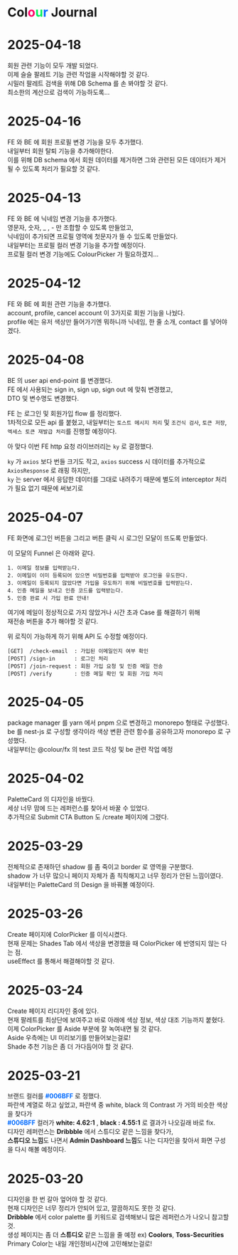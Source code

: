 # Col<span style="color:#FF006A">o</span><span style="color:#00F05F">u</span><span style="color:#006BFF">r</span> Journal

# 2025-04-18

회원 관련 기능이 모두 개발 되었다.<br>
이제 슬슬 팔레트 기능 관련 작업을 시작해야할 것 같다.<br>
시밀러 팔레트 검색을 위해 DB Schema 를 손 봐야할 것 같다.<br>
최소한의 계산으로 검색이 가능하도록...

# 2025-04-16

FE 와 BE 에 회원 프로필 변경 기능을 모두 추가했다.<br>
내일부터 회원 탈퇴 기능을 추가해야한다.<br>
이를 위해 DB schema 에서 회원 데이터를 제거하면 그와 관련된 모든 데이터가 제거될 수 있도록 처리가 필요할 것 같다.

# 2025-04-13

FE 와 BE 에 닉네임 변경 기능을 추가했다.<br>
영문자, 숫자, \_ , - 만 조합할 수 있도록 만들었고,<br>
닉네임이 추가되면 프로필 영역에 첫문자가 뜰 수 있도록 만들었다.<br>
내일부터는 프로필 컬러 변경 기능을 추가할 예정이다.<br>
프로필 컬러 변경 기능에도 ColourPicker 가 필요하겠지...

# 2025-04-12

FE 와 BE 에 회원 관련 기능을 추가했다.<br>
account, profile, cancel account 이 3가지로 회원 기능을 나눴다.<br>
profile 에는 유저 색상만 들어가기엔 뭐하니까 닉네임, 한 줄 소개, contact 를 넣어야겠다.

# 2025-04-08

BE 의 user api end-point 를 변경했다.<br>
FE 에서 사용되는 sign in, sign up, sign out 에 맞춰 변경했고,<br>
DTO 및 변수명도 변경했다.<br>

FE 는 로그인 및 회원가입 flow 를 정리했다.<br>
1차적으로 모든 api 를 붙혔고, 내일부터는 `토스트 메시지 처리` 및 `조건식 검사`, `토큰 저장`, `엑세스 토큰 재발급 처리`를 진행할 예정이다.<br>

아 맞다 이번 FE http 요청 라이브러리는 `ky` 로 결정했다.<br>

`ky` 가 `axios` 보다 번들 크기도 작고, `axios` success 시 데이터를 추가적으로 `AxiosResponse` 로 래핑 하지만,<br>
`ky` 는 server 에서 응답한 데이터를 그대로 내려주기 때문에 별도의 interceptor 처리가 필요 없기 때문에 써보기로

# 2025-04-07

FE 화면에 로그인 버튼을 그리고 버튼 클릭 시 로그인 모달이 뜨도록 만들었다.<br>

이 모달의 Funnel 은 아래와 같다.

```
1. 이메일 정보를 입력받는다.
2. 이메일이 이미 등록되어 있으면 비밀번호를 입력받아 로그인을 유도한다.
3. 이메일이 등록되지 않았다면 가입을 유도하기 위해 비밀번호를 입력받는다.
4. 인증 메일을 보내고 인증 코드를 입력받는다.
5. 인증 완료 시 가입 완료 안내!
```

여기에 메일이 정상적으로 가지 않았거나 시간 초과 Case 를 해결하기 위해<br>
재전송 버튼을 추가 해야할 것 같다.<br>

위 로직이 가능하게 하기 위해 API 도 수정할 예정이다.

```
[GET]  /check-email  : 가입된 이메일인지 여부 확인
[POST] /sign-in      : 로그인 처리
[POST] /join-request : 회원 가입 요청 및 인증 메일 전송
[POST] /verify       : 인증 메일 확인 및 회원 가입 처리
```

# 2025-04-05

package manager 를 yarn 에서 pnpm 으로 변경하고 monorepo 형태로 구성했다.<br>
be 를 nest-js 로 구성할 생각이라 색상 변환 관련 함수를 공유하고자 monorepo 로 구성했다.<br>
내일부터는 @colour/fx 의 test 코드 작성 및 be 관련 작업 예정

# 2025-04-02

PaletteCard 의 디자인을 바꿨다.<br>
세상 너무 맘에 드는 레퍼런스를 찾아서 바꿀 수 있었다.<br>
추가적으로 Submit CTA Button 도 /create 페이지에 그렸다.

# 2025-03-29

전체적으로 존재하던 shadow 를 좀 죽이고 border 로 영역을 구분했다.<br>
shadow 가 너무 많으니 페이지 자체가 좀 칙칙해지고 너무 정리가 안된 느낌이였다.<br>
내일부터는 PaletteCard 의 Design 을 바꿔볼 예정이다.

# 2025-03-26

Create 페이지에 ColorPicker 를 이식시켰다.<br>
현재 문제는 Shades Tab 에서 색상을 변경했을 때 ColorPicker 에 반영되지 않는 다는 점.<br>
useEffect 를 통해서 해결해야할 것 같다.

# 2025-03-24

Create 페이지 리디자인 중에 있다.<br>
현재 팔레트를 최상단에 보여주고 바로 아래에 색상 정보, 색상 대조 기능까지 붙혔다.<br>
이제 ColorPicker 를 Aside 부분에 잘 녹여내면 될 것 같다.<br>
Aside 우측에는 UI 미리보기를 만들어보는걸로!<br>
Shade 추천 기능은 좀 더 가다듬어야 할 것 같다.

# 2025-03-21

브랜드 컬러를 <b style="color:#006BFF">#006BFF</b> 로 정했다.<br>
파란색 계열로 하고 싶었고, 파란색 중 white, black 의 Contrast 가 거의 비슷한 색상을 찾다가<br>
<b style="color:#006BFF">#006BFF</b> 컬러가 <b>white: 4.62:1</b> , <b>black : 4.55:1</b> 로 결과가 나오길래 바로 fix.<br>
디자인 레퍼런스는 <b>Dribbble</b> 에서 스튜디오 같은 느낌을 찾다가,<br>
<b>스튜디오 느낌</b>도 나면서 <b>Admin Dashboard 느낌</b>도 나는 디자인을 찾아서 화면 구성을 다시 해볼 예정이다.

# 2025-03-20

디자인을 한 번 갈아 엎어야 할 것 같다.<br>
현재 디자인은 너무 정리가 안되어 있고, 깔끔하지도 못한 것 같다.<br>
**Dribbble** 에서 color palette 를 키워드로 검색해보니 많은 레퍼런스가 나오니 참고할 것.<br>
생성 페이지는 좀 더 **스튜디오** 같은 느낌을 줄 예정 ex) **Coolors**, **Toss-Securities**<br>
Primary Color는 내일 개인정비시간에 고민해보는걸로!

